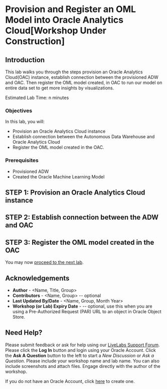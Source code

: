 # Provision and Register an OML Model into Oracle Analytics Cloud[Workshop Under Construction]

## Introduction

This lab walks you through the steps provision an Oracle Analytics Cloud(OAC) instance, establish connection between the provisioned ADW and OAC. Then register the OML model created, in OAC to run our model on entire data set to get more insights by visualizations.

Estimated Lab Time: n minutes

### Objectives

In this lab, you will:
* Provision an Oracle Analytics Cloud instance
* Establish connection between the Autonomous Data Warehouse and Oracle Analytics Cloud
* Register the OML model created in the OAC.

### Prerequisites

* Provisioned ADW
* Created the Oracle Machine Learning Model

## **STEP 1**: Provision an Oracle Analytics Cloud instance

## **STEP 2**: Establish connection between the ADW and OAC

## **STEP 3**: Register the OML model created in the OAC

You may now [proceed to the next lab](#next).

## Acknowledgements
* **Author** - <Name, Title, Group>
* **Contributors** -  <Name, Group> -- optional
* **Last Updated By/Date** - <Name, Group, Month Year>
* **Workshop (or Lab) Expiry Date** - <Month Year> -- optional, use this when you are using a Pre-Authorized Request (PAR) URL to an object in Oracle Object Store.

## Need Help?
Please submit feedback or ask for help using our [LiveLabs Support Forum](https://community.oracle.com/tech/developers/categories/livelabsdiscussions). Please click the **Log In** button and login using your Oracle Account. Click the **Ask A Question** button to the left to start a *New Discussion* or *Ask a Question*.  Please include your workshop name and lab name.  You can also include screenshots and attach files.  Engage directly with the author of the workshop.

If you do not have an Oracle Account, click [here](https://profile.oracle.com/myprofile/account/create-account.jspx) to create one.
